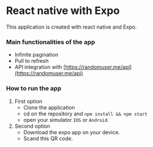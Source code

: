 # React native with Expo
This application is created with react native and Expo.
### Main functionalities of the app
- Infinite pagination
- Pull to refresh
- API integration with [https://randomuser.me/api](https://randomuser.me/api)

### How to run the app
1. First option
   - Clone the application
   - cd on the repository and `npm install && npm start`
   - open your simulator `IOS` or `Android`.
2. Second option
   - Download the expo app on your device.
   - Scand this QR code.

